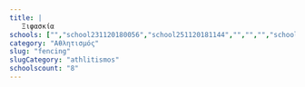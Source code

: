 ```yaml
---
title: |
   Ξιφασκία
schools: ["","school231120180056","school251120181144","","","","school131120182120","school021220180948"]
category: "Αθλητισμός"
slug: "fencing"
slugCategory: "athlitismos"
schoolscount: "8"
---
```


